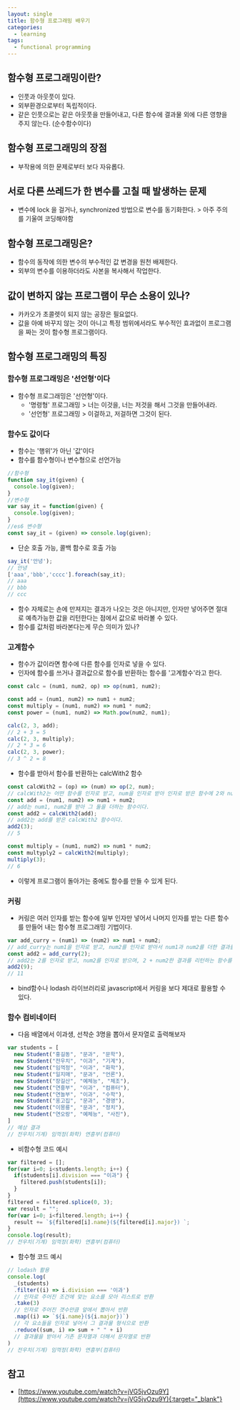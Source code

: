 ```yaml
---
layout: single
title: 함수형 프로그래밍 배우기
categories: 
  - learning
tags: 
  - functional programming
---
```


## 함수형 프로그래밍이란?
- 인풋과 아웃풋이 있다.
- 외부환경으로부터 독립적이다.
- 같은 인풋으로는 같은 아웃풋을 만들어내고, 다른 함수에 결과물 외에 다른 영향을 주지 않는다. (순수함수이다)

## 함수형 프로그래밍의 장점
- 부작용에 의한 문제로부터 보다 자유롭다.

## 서로 다른 쓰레드가 한 변수를 고칠 때 발생하는 문제
- 변수에 lock 을 걸거나, synchronized 방법으로 변수를 동기화한다. > 아주 주의를 기울여 코딩해야함

## 함수형 프로그래밍은?
- 함수의 동작에 의한 변수의 부수적인 값 변경을 원천 배제한다.
- 외부의 변수를 이용하더라도 사본을 복사해서 작업한다.

## 값이 변하지 않는 프로그램이 무슨 소용이 있나?
- 카카오가 초콜렛이 되지 않는 공장은 필요없다.
- 값을 아예 바꾸지 않는 것이 아니고 특정 범위에서라도 부수적인 효과없이 프로그램을 짜는 것이 함수형 프로그램이다.

## 함수형 프로그래밍의 특징
### 함수형 프로그래밍은 '선언형'이다
- 함수형 프로그래밍은 '선언형'이다.
  - '명령형' 프로그래밍 > 너는 이것을, 너는 저것을 해서 그것을 만들어내라.
  - '선언형' 프로그래밍 > 이걸하고, 저걸하면 그것이 된다.

### 함수도 값이다
- 함수는 '행위'가 아닌 '값'이다
- 함수를 함수형이나 변수형으로 선언가능

```javascript
//함수형
function say_it(given) {
  console.log(given);
}
//변수형
var say_it = function(given) {
  console.log(given);
}
//es6 변수형
const say_it = (given) => console.log(given);
```

- 단순 호출 가능, 콜백 함수로 호출 가능

```javascript
say_it('안녕');
// 안녕
['aaa','bbb','cccc'].foreach(say_it);
// aaa
// bbb
// ccc
```
- 함수 자체로는 손에 만져지는 결과가 나오는 것은 아니지만, 인자만 넣어주면 절대로 예측가능한 값을 리턴한다는 점에서 값으로 바라볼 수 있다.
- 함수를 값처럼 바라본다는게 무슨 의미가 있나?

### 고계함수
- 함수가 값이라면 함수에 다른 함수를 인자로 넣을 수 있다.
- 인자에 함수를 쓰거나 결과값으로 함수를 반환하는 함수를 '고계함수'라고 한다.

```javascript
const calc = (num1, num2, op) => op(num1, num2);

const add = (num1, num2) => num1 + num2;
const multiply = (num1, num2) => num1 * num2;
const power = (num1, num2) => Math.pow(num2, num1);

calc(2, 3, add);
// 2 + 3 = 5
calc(2, 3, multiply);
// 2 * 3 = 6
calc(2, 3, power);
// 3 ^ 2 = 8
```

- 함수를 받아서 함수를 반환하는 calcWith2 함수

```javascript
const calcWith2 = (op) => (num) => op(2, num);
// calcWith2는 어떤 함수를 인자로 받고, num을 인자로 받아 인자로 받은 함수에 2와 num을 넣은 결과를 리턴하는 함수를 반환한다.
const add = (num1, num2) => num1 + num2;
// add는 num1, num2를 받아 그 둘을 더하는 함수이다.
const add2 = calcWith2(add);
// add2는 add를 받은 calcWith2 함수이다.
add2(3);
// 5

const multiply = (num1, num2) => num1 * num2;
const multyply2 = calcWith2(multiply);
multiply(3);
// 6
```
- 이렇게 프로그램이 돌아가는 중에도 함수를 만들 수 있게 된다.

### 커링
- 커링은 여러 인자를 받는 함수에 일부 인자만 넣어서 나머지 인자를 받는 다른 함수를 만들어 내는 함수형 프로그래밍 기법이다.

~~~javascript
var add_curry = (num1) => (num2) => num1 + num2;
// add_curry는 num1을 인자로 받고, num2를 인자로 받아서 num1과 num2를 더한 결과를 리턴하는 함수를 반환한다.
const add2 = add_curry(2);
// add2는 2를 인자로 받고, num2를 인자로 받으며, 2 + num2한 결과를 리턴하는 함수를 반환한다.
add2(9);
// 11
~~~
- bind함수나 lodash 라이브러리로 javascript에서 커링을 보다 제대로 활용할 수 있다.

### 함수 컴비네이터
- 다음 배열에서 이과생, 선착순 3명을 뽑아서 문자열로 출력해보자

~~~javascript
var students = [
  new Student("홍길동", "문과", "문학"),
  new Student("전우치", "이과", "기계"),
  new Student("임꺽정", "이과", "화학"),
  new Student("일지매", "문과", "언론"),
  new Student("장길산", "예체능", "체조"),
  new Student("연흥부", "이과", "컴퓨터"),
  new Student("연놀부", "이과", "수학"),
  new Student("옹고집", "문과", "경영"),
  new Student("이몽룡", "문과", "정치"),
  new Student("연오랑", "예체능", "사진"),
]
// 예상 결과
// 전우치(기계) 임꺽정(화학) 연흥부(컴퓨터) 
~~~

- 비함수형 코드 예시

~~~javascript
var filtered = [];
for(var i=0; i<students.length; i++) {
  if(students[i].division === "이과") {
    filtered.push(students[i]);
  }
}
filtered = filtered.splice(0, 3);
var result = "";
for(var i=0; i<filtered.length; i++) {
  result += `${filtered[i].name}(${filtered[i].major}) `;
}
console.log(result);
// 전우치(기계) 임꺽정(화학) 연흥부(컴퓨터) 
~~~

- 함수형 코드 예시

~~~javascript
// lodash 활용
console.log(
  _(students)
  .filter((i) => i.division === '이과')
  // 인자로 주어진 조건에 맞는 요소를 모아 리스트로 반환
  .take(3)
  // 인자로 주어진 갯수만큼 앞에서 뽑아서 반환
  .map((i) => `${i.name}(${i.major})`)
  // 각 요소들을 인자로 넣어서 그 결과물 형식으로 반환
  .reduce((sum, i) => sum + " " + i)
  // 결과물을 받아서 기존 문자열과 더해서 문자열로 반환
)
// 전우치(기계) 임꺽정(화학) 연흥부(컴퓨터) 
~~~

## 참고
- [https://www.youtube.com/watch?v=jVG5jvOzu9Y](https://www.youtube.com/watch?v=jVG5jvOzu9Y){:target="_blank"}
